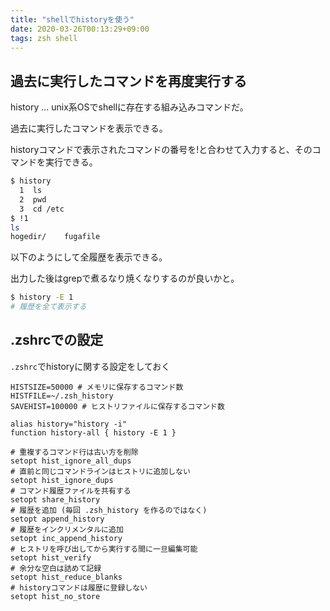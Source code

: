 ```yaml
---
title: "shellでhistoryを使う"
date: 2020-03-26T00:13:29+09:00
tags: zsh shell
---
```


## 過去に実行したコマンドを再度実行する

history ... unix系OSでshellに存在する組み込みコマンドだ。

過去に実行したコマンドを表示できる。

historyコマンドで表示されたコマンドの番号を!と合わせて入力すると、そのコマンドを実行できる。

```sh
$ history
  1  ls
  2  pwd
  3  cd /etc
$ !1
ls
hogedir/    fugafile
```

以下のようにして全履歴を表示できる。

出力した後はgrepで煮るなり焼くなりするのが良いかと。

```sh
$ history -E 1
# 履歴を全て表示する
```

## .zshrcでの設定

`.zshrc`でhistoryに関する設定をしておく

```.zshrc
HISTSIZE=50000 # メモリに保存するコマンド数
HISTFILE=~/.zsh_history
SAVEHIST=100000 # ヒストリファイルに保存するコマンド数

alias history="history -i"
function history-all { history -E 1 }

# 重複するコマンド行は古い方を削除
setopt hist_ignore_all_dups
# 直前と同じコマンドラインはヒストリに追加しない
setopt hist_ignore_dups
# コマンド履歴ファイルを共有する
setopt share_history
# 履歴を追加 (毎回 .zsh_history を作るのではなく)
setopt append_history
# 履歴をインクリメンタルに追加
setopt inc_append_history
# ヒストリを呼び出してから実行する間に一旦編集可能
setopt hist_verify
# 余分な空白は詰めて記録
setopt hist_reduce_blanks
# historyコマンドは履歴に登録しない
setopt hist_no_store
```

